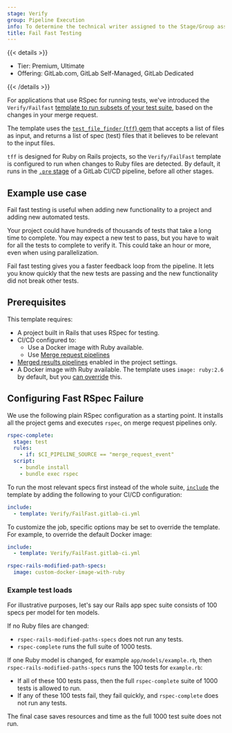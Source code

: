 ```yaml
---
stage: Verify
group: Pipeline Execution
info: To determine the technical writer assigned to the Stage/Group associated with this page, see https://handbook.gitlab.com/handbook/product/ux/technical-writing/#assignments
title: Fail Fast Testing
---
```


{{< details >}}

- Tier: Premium, Ultimate
- Offering: GitLab.com, GitLab Self-Managed, GitLab Dedicated

{{< /details >}}

For applications that use RSpec for running tests, we've introduced the `Verify/Failfast`
[template to run subsets of your test suite](https://gitlab.com/gitlab-org/gitlab/-/tree/master/lib/gitlab/ci/templates/Verify/FailFast.gitlab-ci.yml),
based on the changes in your merge request.

The template uses the [`test_file_finder` (`tff`) gem](https://gitlab.com/gitlab-org/ruby/gems/test_file_finder)
that accepts a list of files as input, and returns a list of spec (test) files
that it believes to be relevant to the input files.

`tff` is designed for Ruby on Rails projects, so the `Verify/FailFast` template is
configured to run when changes to Ruby files are detected. By default, it runs in
the [`.pre` stage](../yaml/_index.md#stage-pre) of a GitLab CI/CD pipeline,
before all other stages.

## Example use case

Fail fast testing is useful when adding new functionality to a project and adding
new automated tests.

Your project could have hundreds of thousands of tests that take a long time to complete.
You may expect a new test to pass, but you have to wait for all the tests
to complete to verify it. This could take an hour or more, even when using parallelization.

Fail fast testing gives you a faster feedback loop from the pipeline. It lets you
know quickly that the new tests are passing and the new functionality did not break
other tests.

## Prerequisites

This template requires:

- A project built in Rails that uses RSpec for testing.
- CI/CD configured to:
  - Use a Docker image with Ruby available.
  - Use [Merge request pipelines](../pipelines/merge_request_pipelines.md#prerequisites)
- [Merged results pipelines](../pipelines/merged_results_pipelines.md#enable-merged-results-pipelines)
  enabled in the project settings.
- A Docker image with Ruby available. The template uses `image: ruby:2.6` by default, but you [can override](../yaml/includes.md#override-included-configuration-values) this.

## Configuring Fast RSpec Failure

We use the following plain RSpec configuration as a starting point. It installs all the
project gems and executes `rspec`, on merge request pipelines only.

```yaml
rspec-complete:
  stage: test
  rules:
    - if: $CI_PIPELINE_SOURCE == "merge_request_event"
  script:
    - bundle install
    - bundle exec rspec
```

To run the most relevant specs first instead of the whole suite, [`include`](../yaml/_index.md#include)
the template by adding the following to your CI/CD configuration:

```yaml
include:
  - template: Verify/FailFast.gitlab-ci.yml
```

To customize the job, specific options may be set to override the template. For example, to override the default Docker image:

```yaml
include:
  - template: Verify/FailFast.gitlab-ci.yml

rspec-rails-modified-path-specs:
  image: custom-docker-image-with-ruby
```

### Example test loads

For illustrative purposes, let's say our Rails app spec suite consists of 100 specs per model for ten models.

If no Ruby files are changed:

- `rspec-rails-modified-paths-specs` does not run any tests.
- `rspec-complete` runs the full suite of 1000 tests.

If one Ruby model is changed, for example `app/models/example.rb`, then `rspec-rails-modified-paths-specs`
runs the 100 tests for `example.rb`:

- If all of these 100 tests pass, then the full `rspec-complete` suite of 1000 tests is allowed to run.
- If any of these 100 tests fail, they fail quickly, and `rspec-complete` does not run any tests.

The final case saves resources and time as the full 1000 test suite does not run.
